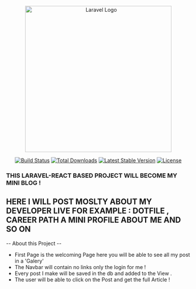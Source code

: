 <p align="center"><a href="https://laravel.com" target="_blank"><img src="https://raw.githubusercontent.com/laravel/art/master/logo-lockup/5%20SVG/2%20CMYK/1%20Full%20Color/laravel-logolockup-cmyk-red.svg" width="400" alt="Laravel Logo"></a></p>

<p align="center">
<a href="https://travis-ci.org/laravel/framework"><img src="https://travis-ci.org/laravel/framework.svg" alt="Build Status"></a>
<a href="https://packagist.org/packages/laravel/framework"><img src="https://img.shields.io/packagist/dt/laravel/framework" alt="Total Downloads"></a>
<a href="https://packagist.org/packages/laravel/framework"><img src="https://img.shields.io/packagist/v/laravel/framework" alt="Latest Stable Version"></a>
<a href="https://packagist.org/packages/laravel/framework"><img src="https://img.shields.io/packagist/l/laravel/framework" alt="License"></a>
</p>

### THIS LARAVEL-REACT BASED PROJECT WILL BECOME MY MINI BLOG !

## HERE I WILL POST MOSLTY ABOUT MY DEVELOPER LIVE FOR EXAMPLE : DOTFILE , CAREER PATH A MINI PROFILE ABOUT ME AND SO ON

-- About this Project --

-   First Page is the welcoming Page here you will be able to see all my post in a 'Galery'
-   The Navbar will contain no links only the login for me !
-   Every post I make will be saved in the db and added to the View .
-   The user will be able to click on the Post and get the full Article !
